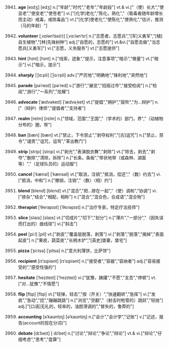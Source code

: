 3941. **age**
[eɪdʒ]  [edʒ]
n.["年龄","时代","老年","年龄段"]  vt.& vi.["（使）长大","使显老","使变老","使苍老"]  vi.["[化学]老化","陈化，熟化","（吸毒者随年龄增长而主动）戒毒，戒除毒品"]  vt.["[化学]使老化","使陈化","使熟化","估计，推测（马的年龄）"]  

3942. **volunteer**
[ˌvɒlənˈtɪə(r)]  [ˌvɑ:lənˈtɪr]
n.["志愿者，志愿兵","[军]义勇军","[植]自生植物","[林]先锋树种"]  adj.["自愿的，志愿的"]  vt.&vi.["自愿去做","当志愿兵[义勇军]"]  vi.["志愿，义务服务"]  vt.["志愿提供"]  

3943. **hint**
[hɪnt]  [hɪnt]
n.["线索，迹象","提示，注意事项","暗示","微量"]  vt.["暗示"]  vi.["暗示，提示"]  

3944. **sharply**
[ˈʃɑ:pli]  [ˈʃɑ:rpli]
adv.["严厉地","明确地","锋利地","突然地"]  

3945. **parade**
[pəˈreɪd]  [pəˈred]
v.["游行","展览","招摇过市","接受检阅"]  n.["检阅","游行","一系列","炫耀"]  

3946. **advocate**
[ˈædvəkeɪt]  [ˈædvəˌket]
vt.["提倡","拥护","鼓吹","为…辩护"]  n.["（辩护）律师","提倡者","支持者"]  

3947. **realm**
[relm]  [rɛlm]
n.["领域，范围","王国","（学术的）部门，界","（动植物分布的）圈，带"]  

3948. **ban**
[bæn]  [bæn]
vt.["禁止，下令禁止","剥夺权利","[古]诅咒"]  n.["禁止，禁令","谴责","诅咒，诅骂","革出教门"]  

3949. **strip**
[strɪp]  [strɪp]
vi.["剥光","表演脱衣舞","剥除"]  vt.["除去，剥去","剥夺","删除","清除，拆除"]  n.["长条，条板","带状地带（或森林、湖面等）","（足球队员的）运动服"]  

3950. **cancel**
[ˈkænsl]  [ˈkænsəl]
vt.["取消，注销","抵消，偿还","〈数〉约去"]  vi.["抵消，中和"]  n.["撤销，注销","〈数〉（相）约"]  

3951. **blend**
[blend]  [blɛnd]
vt.["混合","把…掺在一起","（使）调和","协调"]  vi.["掺杂","结合","相配，相称"]  n.["混合","混合色，合成语","混合物"]  

3952. **therapist**
[ˈθerəpɪst]  [ˈθɛrəpɪst]
n.["治疗专家，特定疗法技师"]  

3953. **slice**
[slaɪs]  [slaɪs]
vt.["切成片","切下","划分"]  n.["薄片","一部分","（因失误而打出的）曲线球"]  vi.["斜击"]  

3954. **peel**
[pi:l]  [pil]
vt.["剥皮","覆盖层脱落，剥落"]  vi.["剥落","脱落","揭掉","表面起皮"]  n.["果皮，蔬菜皮","长柄木铲","[英史]堡寨，堡宅"]  

3955. **pizza**
[ˈpi:tsə]  [ˈpitsə]
n.["意大利薄饼，比萨饼"]  

3956. **recipient**
[rɪˈsɪpiənt]  [rɪˈsɪpiənt]
n.["接受者","容器","容纳者"]  adj.["容易接受的","感受性强的"]  

3957. **hesitate**
[ˈhezɪteɪt]  ['hezɪteɪt]
vi.["犹豫，踌躇","不愿","支吾","停顿"]  vt.["对…犹豫","不情愿"]  

3958. **flip**
[flɪp]  [flɪp]
vt.["轻弹，轻击","按（开关）","快速翻转","急挥"]  vi.["发疯","急动","捻","蹦蹦跳跳"]  n.["浏览","空翻","（射击时枪管的）跳跃","轻抛"]  adj.["[口语]无礼的，轻率的，油腔滑调的","冒失的，鲁莽的"]  

3959. **accounting**
[əˈkaʊntɪŋ]  [əˈkaʊntɪŋ]
n.["会计","会计学","记账"]  v.["记述，报告(account的现在分词)"]  

3960. **debate**
[dɪˈbeɪt]  [ dɪˈbet]
n.["讨论","辩论","争论","辩论"]  vt.& vi.["辩论","仔细考虑","思考","盘算"]  

